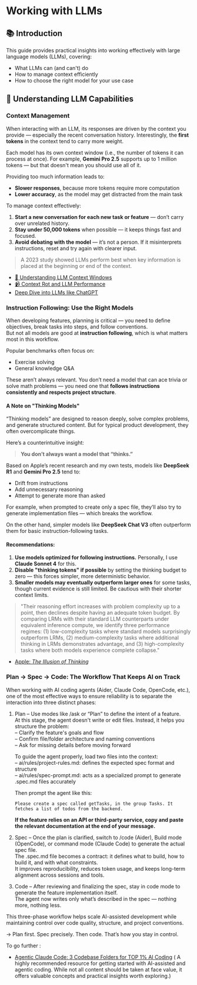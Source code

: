 # Working with LLMs

## 📚 Introduction

This guide provides practical insights into working effectively with large language models (LLMs), covering:

- What LLMs can (and can't) do  
- How to manage context efficiently  
- How to choose the right model for your use case


## 📖 Understanding LLM Capabilities

### Context Management

When interacting with an LLM, its responses are driven by the context you provide — especially the recent conversation history. Interestingly, the **first tokens** in the context tend to carry more weight.

Each model has its own context window (i.e., the number of tokens it can process at once). For example, **Gemini Pro 2.5** supports up to 1 million tokens — but that doesn't mean you should use all of it.

Providing too much information leads to:
- **Slower responses**, because more tokens require more computation
- **Lower accuracy**, as the model may get distracted from the main task

To manage context effectively:
1. **Start a new conversation for each new task or feature** — don’t carry over unrelated history.  
2. **Stay under 50,000 tokens** when possible — it keeps things fast and focused.  
3. **Avoid debating with the model** — it’s not a person. If it misinterprets instructions, reset and try again with clearer input.

> A 2023 study showed LLMs perform best when key information is placed at the beginning or end of the context.  
-  [🧠 Understanding LLM Context Windows](https://medium.com/@tahirbalarabe2/understanding-llm-context-windows-tokens-attention-and-challenges-c98e140f174d)  
- [📹 Context Rot and LLM Performance](https://www.youtube.com/watch?v=TUjQuC4ugak)
- [Deep Dive into LLMs like ChatGPT ](https://www.youtube.com/watch?v=7xTGNNLPyMI)


### Instruction Following: Use the Right Models

When developing features, planning is critical — you need to define objectives, break tasks into steps, and follow conventions.  
But not all models are good at **instruction following**, which is what matters most in this workflow.

Popular benchmarks often focus on:
- Exercise solving
- General knowledge Q&A

These aren’t always relevant. You don’t need a model that can ace trivia or solve math problems — you need one that **follows instructions consistently and respects project structure**.

#### A Note on "Thinking Models"

“Thinking models” are designed to reason deeply, solve complex problems, and generate structured content. But for typical product development, they often overcomplicate things.

Here’s a counterintuitive insight:  
> **You don’t always want a model that “thinks.”**

Based on Apple’s recent research and my own tests, models like **DeepSeek R1** and **Gemini Pro 2.5** tend to:
- Drift from instructions  
- Add unnecessary reasoning  
- Attempt to generate more than asked

For example, when prompted to create only a spec file, they’ll also try to generate implementation files — which breaks the workflow.

On the other hand, simpler models like **DeepSeek Chat V3** often outperform them for basic instruction-following tasks.

#### Recommendations:

1. **Use models optimized for following instructions.** Personally, I use **Claude Sonnet 4** for this.  
2. **Disable "thinking tokens" if possible** by setting the thinking budget to zero — this forces simpler, more deterministic behavior.  
3. **Smaller models may eventually outperform larger ones** for some tasks, though current evidence is still limited. Be cautious with their shorter context limits.

> "Their reasoning effort increases with problem complexity up to a point, then declines despite having an adequate token budget. By comparing LRMs with their standard LLM counterparts under equivalent inference compute, we identify three performance regimes: (1) low-complexity tasks where standard models surprisingly outperform LRMs, (2) medium-complexity tasks where additional thinking in LRMs demonstrates advantage, and (3) high-complexity tasks where both models experience complete collapse."  
- [Apple: *The Illusion of Thinking*](https://ml-site.cdn-apple.com/papers/the-illusion-of-thinking.pdf)

### Plan → Spec → Code: The Workflow That Keeps AI on Track

When working with AI coding agents (Aider, Claude Code, OpenCode, etc.), one of the most effective ways to ensure reliability is to separate the interaction into three distinct phases:

1. Plan – Use modes like /ask or “Plan” to define the intent of a feature.  
   At this stage, the agent doesn't write or edit files. Instead, it helps you structure the problem:  
   – Clarify the feature's goals and flow  
   – Confirm file/folder architecture and naming conventions  
   – Ask for missing details before moving forward  

   To guide the agent properly, load two files into the context:  
   – ai/rules/project-rules.md: defines the expected spec format and structure  
   – ai/rules/spec-prompt.md: acts as a specialized prompt to generate .spec.md files accurately

   Then prompt the agent like this:  
   ```
   Please create a spec called getTasks, in the group Tasks. It fetches a list of todos from the backend.
   ```

   **If the feature relies on an API or third-party service, copy and paste the relevant documentation at the end of your message.**

2. Spec – Once the plan is clarified, switch to /code (Aider), Build mode (OpenCode), or command mode (Claude Code) to generate the actual spec file.  
   The .spec.md file becomes a contract: it defines what to build, how to build it, and with what constraints.  
   It improves reproducibility, reduces token usage, and keeps long-term alignment across sessions and tools.

3. Code – After reviewing and finalizing the spec, stay in code mode to generate the feature implementation itself.  
   The agent now writes only what’s described in the spec — nothing more, nothing less.

This three-phase workflow helps scale AI-assisted development while maintaining control over code quality, structure, and project conventions.

→ Plan first. Spec precisely. Then code. That’s how you stay in control.

To go further : 
- [Agentic Claude Code: 3 Codebase Folders for TOP 1% AI Coding](https://www.youtube.com/watch?v=hGg3nWp7afg) ( A highly recommended resource for getting started with AI-assisted and agentic coding. While not all content should be taken at face value, it offers valuable concepts and practical insights worth exploring.)


